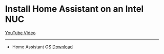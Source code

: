# Install Home Assistant on an Intel NUC

[YouTube Video]()
___

- Home Assistant OS [Download](https://www.home-assistant.io/installation/generic-x86-64)
